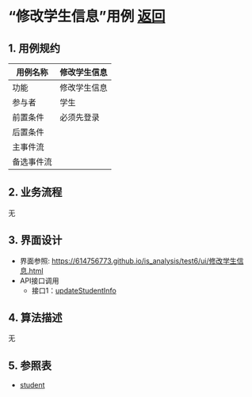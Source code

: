 ﻿﻿<!-- markdownlint-disable MD033-->
<!-- 禁止MD033类型的警告 https://www.npmjs.com/package/markdownlint -->

# “修改学生信息”用例 [返回](../README.md)
## 1. 用例规约

|用例名称|修改学生信息|
|-------|:-------------|
|功能|修改学生信息|
|参与者|学生|
|前置条件|必须先登录|
|后置条件| |
|主事件流| |
|备选事件流| |

## 2. 业务流程
无

## 3. 界面设计
- 界面参照: https://614756773.github.io/is_analysis/test6/ui/修改学生信息.html
- API接口调用
    - 接口1：[updateStudentInfo](../接口/updateStudentInfo.md)

## 4. 算法描述
无
    
## 5. 参照表
- [student](../数据库设计.md/#student)
